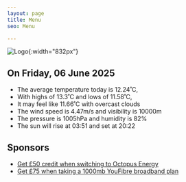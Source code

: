 ```yaml
---
layout: page
title: Menu
seo: Menu

---
```


![Logo](/images/logo.jpg){:width="832px"}

<!-- weather_marker starts -->
## On Friday, 06 June 2025

- The average temperature today is 12.24˚C,
- With highs of 13.3˚C and lows of 11.58˚C,
- It may feel like 11.66˚C with overcast clouds
- The wind speed is 4.47m/s and visibility is 10000m
- The pressure is 1005hPa and humidity is 82%
- The sun will rise at 03:51 and set at 20:22

<!-- weather_marker ends -->

## Sponsors

- [Get £50 credit when switching to Octopus Energy](https://bit.ly/3oD1nnS)
- [Get £75 when taking a 1000mb YouFibre broadband plan](https://aklam.io/91zWhU?)
